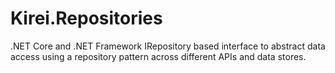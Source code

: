# Kirei.Repositories
.NET Core and .NET Framework IRepository<T> based interface to abstract data access using a repository pattern across different APIs and data stores.
  
